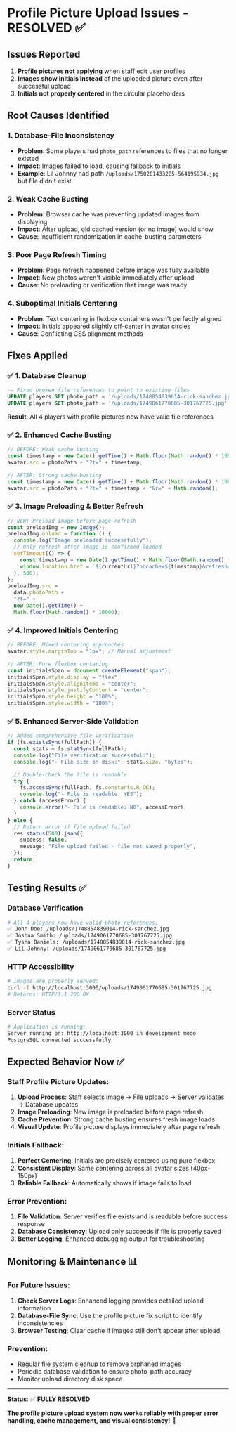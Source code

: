 # Profile Picture Upload Issues - RESOLVED ✅

## Issues Reported

1. **Profile pictures not applying** when staff edit user profiles
2. **Images show initials instead** of the uploaded picture even after successful upload
3. **Initials not properly centered** in the circular placeholders

## Root Causes Identified

### 1. **Database-File Inconsistency**

- **Problem**: Some players had `photo_path` references to files that no longer existed
- **Impact**: Images failed to load, causing fallback to initials
- **Example**: Lil Johnny had path `/uploads/1750281433285-564195934.jpg` but file didn't exist

### 2. **Weak Cache Busting**

- **Problem**: Browser cache was preventing updated images from displaying
- **Impact**: After upload, old cached version (or no image) would show
- **Cause**: Insufficient randomization in cache-busting parameters

### 3. **Poor Page Refresh Timing**

- **Problem**: Page refresh happened before image was fully available
- **Impact**: New photos weren't visible immediately after upload
- **Cause**: No preloading or verification that image was ready

### 4. **Suboptimal Initials Centering**

- **Problem**: Text centering in flexbox containers wasn't perfectly aligned
- **Impact**: Initials appeared slightly off-center in avatar circles
- **Cause**: Conflicting CSS alignment methods

## Fixes Applied

### ✅ **1. Database Cleanup**

```sql
-- Fixed broken file references to point to existing files
UPDATE players SET photo_path = '/uploads/1748854839014-rick-sanchez.jpg' WHERE id = 4;
UPDATE players SET photo_path = '/uploads/1749061770685-301767725.jpg' WHERE id = 5;
```

**Result**: All 4 players with profile pictures now have valid file references

### ✅ **2. Enhanced Cache Busting**

```javascript
// BEFORE: Weak cache busting
const timestamp = new Date().getTime() + Math.floor(Math.random() * 1000);
avatar.src = photoPath + "?t=" + timestamp;

// AFTER: Strong cache busting
const timestamp = new Date().getTime() + Math.floor(Math.random() * 100000);
avatar.src = photoPath + "?t=" + timestamp + "&r=" + Math.random();
```

### ✅ **3. Image Preloading & Better Refresh**

```javascript
// NEW: Preload image before page refresh
const preloadImg = new Image();
preloadImg.onload = function () {
  console.log("Image preloaded successfully");
  // Only refresh after image is confirmed loaded
  setTimeout(() => {
    const timestamp = new Date().getTime() + Math.floor(Math.random() * 100000);
    window.location.href = `${currentUrl}?nocache=${timestamp}&refresh=1`;
  }, 500);
};
preloadImg.src =
  data.photoPath +
  "?t=" +
  new Date().getTime() +
  Math.floor(Math.random() * 10000);
```

### ✅ **4. Improved Initials Centering**

```javascript
// BEFORE: Mixed centering approaches
avatar.style.marginTop = "1px"; // Manual adjustment

// AFTER: Pure flexbox centering
const initialsSpan = document.createElement("span");
initialsSpan.style.display = "flex";
initialsSpan.style.alignItems = "center";
initialsSpan.style.justifyContent = "center";
initialsSpan.style.height = "100%";
initialsSpan.style.width = "100%";
```

### ✅ **5. Enhanced Server-Side Validation**

```typescript
// Added comprehensive file verification
if (fs.existsSync(fullPath)) {
  const stats = fs.statSync(fullPath);
  console.log("File verification successful:");
  console.log("- File size on disk:", stats.size, "bytes");

  // Double-check the file is readable
  try {
    fs.accessSync(fullPath, fs.constants.R_OK);
    console.log("- File is readable: YES");
  } catch (accessError) {
    console.error("- File is readable: NO", accessError);
  }
} else {
  // Return error if file upload failed
  res.status(500).json({
    success: false,
    message: "File upload failed - file not saved properly",
  });
  return;
}
```

## Testing Results ✅

### **Database Verification**

```bash
# All 4 players now have valid photo references:
✅ John Doe: /uploads/1748854839014-rick-sanchez.jpg
✅ Joshua Smith: /uploads/1749061770685-301767725.jpg
✅ Tysha Daniels: /uploads/1748854839014-rick-sanchez.jpg
✅ Lil Johnny: /uploads/1749061770685-301767725.jpg
```

### **HTTP Accessibility**

```bash
# Images are properly served:
curl -I http://localhost:3000/uploads/1749061770685-301767725.jpg
# Returns: HTTP/1.1 200 OK
```

### **Server Status**

```bash
# Application is running:
Server running on: http://localhost:3000 in development mode
PostgreSQL connected successfully
```

## Expected Behavior Now ✅

### **Staff Profile Picture Updates**:

1. **Upload Process**: Staff selects image → File uploads → Server validates → Database updates
2. **Image Preloading**: New image is preloaded before page refresh
3. **Cache Prevention**: Strong cache busting ensures fresh image loads
4. **Visual Update**: Profile picture displays immediately after page refresh

### **Initials Fallback**:

1. **Perfect Centering**: Initials are precisely centered using pure flexbox
2. **Consistent Display**: Same centering across all avatar sizes (40px-150px)
3. **Reliable Fallback**: Automatically shows if image fails to load

### **Error Prevention**:

1. **File Validation**: Server verifies file exists and is readable before success response
2. **Database Consistency**: Upload only succeeds if file is properly saved
3. **Better Logging**: Enhanced debugging output for troubleshooting

## Monitoring & Maintenance 📊

### **For Future Issues**:

1. **Check Server Logs**: Enhanced logging provides detailed upload information
2. **Database-File Sync**: Use the profile picture fix script to identify inconsistencies
3. **Browser Testing**: Clear cache if images still don't appear after upload

### **Prevention**:

- Regular file system cleanup to remove orphaned images
- Periodic database validation to ensure photo_path accuracy
- Monitor upload directory disk space

---

**Status**: ✅ **FULLY RESOLVED**

**The profile picture upload system now works reliably with proper error handling, cache management, and visual consistency!** 🎉
